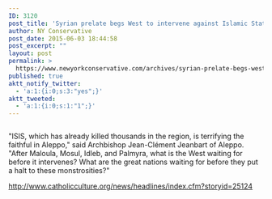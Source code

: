 ```yaml
---
ID: 3120
post_title: 'Syrian prelate begs West to intervene against Islamic State #CounterJihad #WakeUpAmerica #Crusades'
author: NY Conservative
post_date: 2015-06-03 18:44:58
post_excerpt: ""
layout: post
permalink: >
  https://www.newyorkconservative.com/archives/syrian-prelate-begs-west-to-intervene-against-islamic-state-counterjihad-wakeupamerica-crusades/
published: true
aktt_notify_twitter:
  - 'a:1:{i:0;s:3:"yes";}'
aktt_tweeted:
  - 'a:1:{i:0;s:1:"1";}'
---
```

<p><img src="http://www.newyorkconservative.com/wp-content/uploads/2015/06/060315_2244_Syrianprela1.jpg" alt="" />
	</p><p>"ISIS, which has already killed thousands in the region, is terrifying the faithful in Aleppo," said Archbishop Jean-Clément Jeanbart of Aleppo. "After Maloula, Mosul, Idleb, and Palmyra, what is the West waiting for before it intervenes? What are the great nations waiting for before they put a halt to these monstrosities?"
</p><p><a href="http://www.catholicculture.org/news/headlines/index.cfm?storyid=25124">http://www.catholicculture.org/news/headlines/index.cfm?storyid=25124</a>
	</p>
